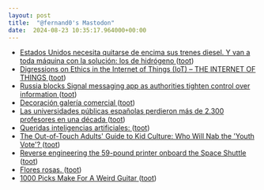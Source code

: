 ```yaml
---
layout: post
title:  "@fernand0's Mastodon"
date:  2024-08-23 10:35:17.964000+00:00
---
```

*  [Estados Unidos necesita quitarse de encima sus trenes diesel. Y van a toda máquina con la solución: los de hidrógeno ](https://www.xataka.com/movilidad/estados-unidos-necesita-quitarse-encima-sus-trenes-diesel-van-a-toda-maquina-solucion-hidrogen) ([toot](https://mastodon.social/@fernand0/113010889062035386))
*  [Digressions on Ethics in the Internet of Things (IoT) – THE INTERNET OF THINGS ](https://theinternetofthings.eu/digressions-on-ethics-in-the-internet-of-things-io) ([toot](https://mastodon.social/@fernand0/113010682458943607))
*  [Russia blocks Signal messaging app as authorities tighten control over information ](https://apnews.com/article/russia-crackdown-signal-messenger-blocked-2adc9c67fc749727c41375f5b5ffb2a) ([toot](https://mastodon.social/@fernand0/113010505358356594))
*  [Decoración galería comercial ](https://www.flickr.com/photos/fernand0/53916032723) ([toot](https://mastodon.social/@fernand0/113010495754306854))
*  [Las universidades públicas españolas perdieron más de 2.300 profesores en una década ](https://www.elperiodicodearagon.com/sociedad/2024/08/10/universidades-publicas-espanolas-perdieron-2-106840522.htm) ([toot](https://mastodon.social/@fernand0/113010067724789981))
*  [Queridas inteligencias artificiales: ](https://www.microsiervos.com/archivo/frases-citas/queridas-inteligencias-artificiales.htm) ([toot](https://mastodon.social/@fernand0/113009483497978700))
*  [The Out-of-Touch Adults' Guide to Kid Culture: Who Will Nab the 'Youth Vote'? ](https://lifehacker.com/entertainment/the-out-of-touch-adults-guide-to-kid-culture-the-yout) ([toot](https://mastodon.social/@fernand0/113008747951112102))
*  [Reverse engineering the 59-pound printer onboard the Space Shuttle ](http://www.righto.com/2024/08/space-shuttle-interim-teleprinter.htm) ([toot](https://mastodon.social/@fernand0/113006884851417595))
*  [Flores rosas. ](https://avecesunafoto.wordpress.com/2024/08/22/flores-rosas-2) ([toot](https://mastodon.social/@fernand0/113006857682467899))
*  [1000 Picks Make For A Weird Guitar ](https://hackaday.com/2024/08/06/1000-picks-make-for-a-weird-guitar) ([toot](https://mastodon.social/@fernand0/113006663546281363))
